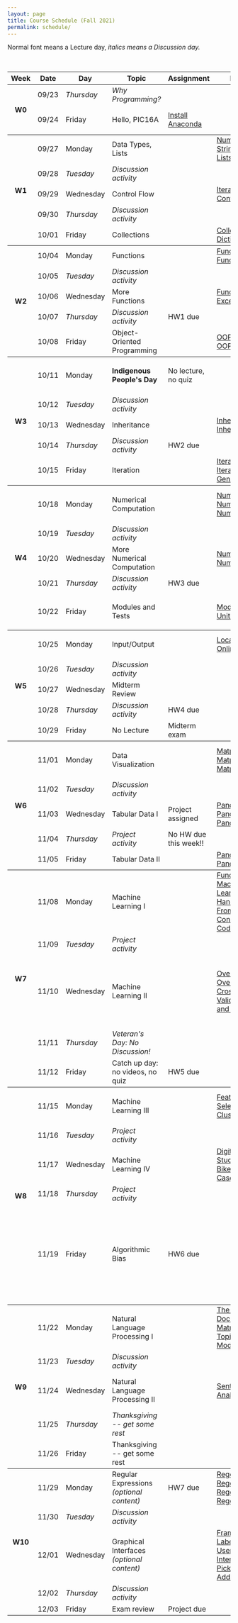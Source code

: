 ```yaml
---
layout: page
title: Course Schedule (Fall 2021)
permalink: schedule/
---
```


Normal font means a Lecture day, *italics means a Discussion day.*

<br>

<table style="width:100%">
    <tr>
        <th><div class="sr_only">Week</div></th>
        <th><div class="sr_only">Date</div></th>
        <th><div class="sr_only">Day</div></th>
        <th><div class="sr_only">Topic</div></th>
        <th><div class="sr_only">Assignment</div></th>
        <th>Notes</th>
        <th>Videos</th>
        <th>Readings</th>
    </tr>
    <tbody class="week">
        <tr>
            <th rowspan="3" class="week_marker_odd"> W0 </th>
        </tr>
        <tr>
            <td>09/23</td>
            <td><i>Thursday</i></td>
            <td><i>Why Programming?</i></td>
            <td></td>
            <td></td>
            <td></td>
            <td></td>
        </tr>
        <tr>
            <td>09/24</td>
            <td>Friday</td>
            <td>Hello, PIC16A</td>
            <td><a href="https://docs.anaconda.com/anaconda/install/"> Install Anaconda</a></td>
            <td></td>
            <td></td>
            <td>
                <a href="https://philchodrow.github.io/PIC16A/syllabus/">Syllabus</a>
                <br>
                <a href="https://philchodrow.github.io/PIC16A/groups/">Group Work</a>
                <br>
                <a href="https://nbviewer.jupyter.org/github/PhilChodrow/PIC16A/blob/master/content/preliminaries/expectations_for_assignments.ipynb">Assignments</a>
            </td>
        </tr>
    </tbody>
    <tbody class="week">
        <tr>
            <th rowspan="6" class="week_marker_even"> W1 </th>
        </tr>
        <tr>
            <td>09/27</td>
            <td>Monday</td>
            <td>Data Types, Lists</td>
            <td></td>
            <td> 
                <a href="https://nbviewer.jupyter.org/github/PhilChodrow/PIC16A/blob/master/content/basics/numbers.ipynb"> 
                    Numbers
                </a>  
                <br>
                <a href="https://nbviewer.jupyter.org/github/PhilChodrow/PIC16A/blob/master/content/basics/strings.ipynb"> 
                    Strings
                </a>
                <br>
                <a href="https://nbviewer.jupyter.org/github/PhilChodrow/PIC16A/blob/master/content/basics/lists.ipynb"> 
                    Lists
                </a> 
            </td>
            <td>
                <a href="https://youtu.be/Vws-gJxqM5s">
                    Numbers
                </a>
                <br>
                <a href="https://youtu.be/duCSMMX8RUc">
                    Strings 
                </a>
                <br>
                <a href="https://www.youtube.com/watch?v=2e1Al1yaY4U">
                    Lists
                </a> 
            </td>
            <td>
                <a href="https://docs.python.org/3/tutorial/introduction.html">Python Tutorial 3</a>
            </td>
        </tr>
        <tr>
            <td>09/28</td>
            <td><i>Tuesday</i></td>
            <td><i>Discussion activity</i></td>
            <td></td>
            <td></td>
            <td></td>
            <td></td>
        </tr>
        <tr>
            <td>09/29</td>
            <td>Wednesday</td>
            <td>Control Flow</td>
            <td></td>
            <td> 
                <a href="https://nbviewer.jupyter.org/github/PhilChodrow/PIC16A/blob/master/content/basics/for_loops_and_comprehensions.ipynb"> 
                    Iteration
                </a>  
                <br>
                <a href="https://nbviewer.jupyter.org/github/PhilChodrow/PIC16A/blob/master/content/basics/control_flow.ipynb"> 
                    Control flow
                </a>
            </td>
            <td>
                <a href="https://youtu.be/Y08doVJjv84">
                    Iteration
                </a>
                <br>
                <a href="https://youtu.be/GnFg3f6oFqU">
                    Control flow
                </a>
                <br>
            </td>
            <td>
                <a href="https://docs.python.org/3/tutorial/controlflow.html">
                    Python Tutorial 4.1-4.5
                </a>
            </td>
        </tr>
        <tr>
            <td>09/30</td>
            <td><i>Thursday</i></td>
            <td><i>Discussion activity</i></td>
            <td></td>
            <td></td>
            <td></td>
            <td></td>
        </tr>
        <tr>
            <td>10/01</td>
            <td>Friday</td>
            <td>Collections</td>
            <td></td>
            <td> 
                <a href="https://nbviewer.jupyter.org/github/PhilChodrow/PIC16A/blob/master/content/basics/more_iterables.ipynb"> 
                    Collections
                </a>  
                <br>
                <a href="https://nbviewer.jupyter.org/github/PhilChodrow/PIC16A/blob/master/content/basics/dictionaries.ipynb"> 
                    Dictionaries
                </a>
            </td>
            <td>
                <a href="https://youtu.be/5JUqacQcewM">
                    Collections
                </a>
                <br>
                <a href="https://youtu.be/ms1D4zEHOMM">
                    Dictionaries
                </a>
                <br>
            </td>
            <td>
                <a href="https://docs.python.org/3/tutorial/datastructures.html">Python Tutorial 5</a>
            </td>
        </tr>
    </tbody>
    <tbody class="week">
        <tr>
            <th rowspan="6" class="week_marker_odd"> W2 </th>
        </tr>
        <tr>   
            <td>10/04</td>
            <td>Monday</td>
            <td>Functions</td>
            <td></td>
            <td>
                <a href="https://nbviewer.jupyter.org/github/PhilChodrow/PIC16A/blob/master/content/functions/functions_1.ipynb"> 
                Functions I
                </a>
                <br>
                <a href="https://nbviewer.jupyter.org/github/PhilChodrow/PIC16A/blob/master/content/functions/functions_2.ipynb"> 
                Functions II
                </a>      
            </td>
            <td>
                <a href="https://youtu.be/Y6c-1VxXYvE"> 
                Functions I
                </a>
                <br>
                <a href="https://youtu.be/N1jT_ZpplQs"> 
                Functions II
                </a>
                <br>
            </td>
            <td><a href="https://docs.python.org/3/tutorial/controlflow.html#defining-functions">Python Tutorial 4.6-7</a></td>
        </tr>
        <tr>
            <td>10/05</td>
            <td><i>Tuesday</i></td>
            <td><i>Discussion activity</i></td>
            <td></td>
            <td></td>
            <td></td>
            <td></td>
            <td></td>
            <td></td>
        </tr>
        <tr>
            <td>10/06</td>
            <td>Wednesday</td>
            <td>More Functions</td>
            <td></td>
            <td>
                <a href="https://nbviewer.jupyter.org/github/PhilChodrow/PIC16A/blob/master/content/functions/functions_3.ipynb"> 
                Functions III
                </a>
                <br>
                <a href="https://nbviewer.jupyter.org/github/PhilChodrow/PIC16A/blob/master/content/functions/exceptions.ipynb"> 
                Exceptions
                </a>
            </td>
            <td>
                <a href="https://youtu.be/ojdHJ4qSkaM"> 
                Functions III
                </a>
                <br>
                <a href="https://youtu.be/JEKXteMktwA"> 
                Exceptions
                </a>
            </td>
            <td><a href="https://docs.python.org/3/tutorial/errors.html">Python Tutorial 8</a></td>
        </tr>
        <tr>
            <td>10/07</td>
            <td><i>Thursday</i></td>
            <td><i>Discussion activity</i></td>
            <td><div class="hw"> HW1 due</div></td>
            <td></td>
            <td></td>
            <td></td>
            <td></td>
            <td></td>
        </tr>
        <tr>
            <td>10/08</td>
            <td>Friday</td>
            <td>Object-Oriented Programming</td>
            <td></td>
            <td>
                <a href="https://nbviewer.jupyter.org/github/PhilChodrow/PIC16A/blob/master/content/object_oriented_programming/class_and_objects_I.ipynb">
                    OOP I
                </a>
                <br>
                <a href="https://nbviewer.jupyter.org/github/PhilChodrow/PIC16A/blob/master/content/object_oriented_programming/classes_and_objects_II.ipynb">
                    OOP II
                </a>
            </td>
            <td>
                <a href="https://youtu.be/_GrQScemoz4">
                    OOP I
                </a>
                <br>
                <a href="https://youtu.be/PjOpuWaK40k">
                    OOP II
                </a>
            </td>
            <td>
                <a href="https://docs.python.org/3/tutorial/classes.html">
                    Python Tutorial 9.1-9.4
                </a>
            </td>
        </tr>
    </tbody>
    <tbody class="week">
        <tr>
            <th rowspan="6" class="week_marker_even"> W3 </th>
        </tr>
        <tr>
            <td>10/11</td>
            <td>Monday</td>
            <td><b>Indigenous People's Day</b></td>
            <td>No lecture, no quiz</td>
            <td></td>
            <td></td>
            <td><a href="https://equity.ucla.edu/know/resources-on-native-american-and-indigenous-affairs/native-american-and-indigenous-peoples-faqs/#indla">FAQs: Native American and Indigenous Peoples</a></td>
        </tr>
        <tr>
            <td>10/12</td>
            <td><i>Tuesday</i></td>
            <td><i>Discussion activity</i></td>
            <td></td>
            <td></td>
            <td></td>
            <td></td>
            <td></td>
            <td></td>
        </tr>
        <tr>
            <td>10/13</td>
            <td>Wednesday</td>
            <td>Inheritance</td>
            <td></td>
            <td>
                <a href="https://nbviewer.jupyter.org/github/PhilChodrow/PIC16A/blob/master/content/object_oriented_programming/inheritance_I.ipynb">
                    Inheritance I
                </a>
                <br>
                <a href="https://nbviewer.jupyter.org/github/PhilChodrow/PIC16A/blob/master/content/object_oriented_programming/inheritance_II.ipynb">
                    Inheritance II
                </a>
            </td>
            <td>
                <a href="https://youtu.be/XChF4v8FLq4">
                    Inheritance I
                </a>
                <br>
                <a href="https://youtu.be/PHiAsOuApgg">
                    Inheritance II
                </a>
            </td>
            <td>
                <a href="https://docs.python.org/3/tutorial/classes.html">
                    Python Tutorial 9.5-.9.6
                </a>
            </td>
        </tr>
        <tr>
            <td>10/14</td>
            <td><i>Thursday</i></td>
            <td><i>Discussion activity</i></td>
            <td><div class="hw"> HW2 due</div></td>
            <td></td>
            <td></td>
            <td></td>
            <td></td>
            <td></td>
        </tr>
        <tr>
            <td>10/15</td>
            <td>Friday</td>
            <td>Iteration</td>
            <td>
            </td>
            <td>
                <a href="https://nbviewer.jupyter.org/github/PhilChodrow/PIC16A/blob/master/content/object_oriented_programming/Iterators_1.ipynb">
                    Iterators I
                </a>
                <br>
                <a href="https://nbviewer.jupyter.org/github/PhilChodrow/PIC16A/blob/master/content/object_oriented_programming/Iterators_2.ipynb">
                    Iterators II
                </a>
                <a href="https://nbviewer.jupyter.org/github/PhilChodrow/PIC16A/blob/master/content/object_oriented_programming/generators.ipynb">
                    Generators
                </a>
            </td>
            <td>
                <a href="https://youtu.be/kn5yT12ohlk">
                    Iterators I
                </a>
                <br>
                <a href="https://youtu.be/Nid6KGKeZ2E">
                    Iterators II
                </a>
                <a href="https://youtu.be/okVpT_PrOx4">
                    Generators
                </a>
            </td>
            <td>
                <a href="https://docs.python.org/3/tutorial/classes.html">
                    Python Tutorial 9.8-9.10
                </a>
            </td>
            <td></td>
            <td></td>
        </tr>
    </tbody>
    <tbody class="week">
        <tr>
            <th rowspan="6" class="week_marker_odd"> W4 </th>
        </tr>
        <tr>
            <td>10/18</td>
            <td>Monday</td>
            <td>Numerical Computation</td>
            <td></td>
            <td>
                <a href="https://nbviewer.jupyter.org/github/PhilChodrow/PIC16A/blob/master/content/np_plt/numpy_1.ipynb">
                    NumPy I
                </a>
                <br>
                <a href="https://nbviewer.jupyter.org/github/PhilChodrow/PIC16A/blob/master/content/np_plt/numpy_2.ipynb">
                    NumPy II
                </a>
                <br>
                <a href="https://nbviewer.jupyter.org/github/PhilChodrow/PIC16A/blob/master/content/np_plt/numpy_3.ipynb">
                    NumPy III
                </a>
            </td>
            <td>
                <a href="https://youtu.be/JJtkGdTNC44">
                    NumPy I
                </a>
                <br>
                <a href="https://youtu.be/-w0SVtO-1hw">
                    NumPy II
                </a>
                <br>
                <a href="https://youtu.be/e_wLhPUvzvs">
                    NumPy III 
                </a>
            </td>
            <td>
                <a href = "https://jakevdp.github.io/PythonDataScienceHandbook/02.01-understanding-data-types.html">
                Data Types Review
                </a>
                <br>
                <a href = "https://jakevdp.github.io/PythonDataScienceHandbook/02.02-the-basics-of-numpy-arrays.html">
                Array Basics
                </a>
                <br>
                <a href = "https://jakevdp.github.io/PythonDataScienceHandbook/02.06-boolean-arrays-and-masks.html">
                Boolean Arrays
                </a>
            </td>
        </tr>
        <tr>
            <td>10/19</td>
            <td><i>Tuesday</i></td>
            <td><i>Discussion activity</i></td>
            <td></td>
            <td></td>
            <td></td>
            <td></td>
            <td></td>
            <td></td>
        </tr>
        <tr>
            <td>10/20</td>
            <td>Wednesday</td>
            <td>More Numerical Computation</td>
            <td></td>
            <td>
                <a href="https://nbviewer.jupyter.org/github/PhilChodrow/PIC16A/blob/master/content/np_plt/numpy_4.ipynb">
                    NumPy IV
                </a>
                <br>
                <a href="https://nbviewer.jupyter.org/github/PhilChodrow/PIC16A/blob/master/content/np_plt/numpy_5.ipynb">
                    NumPy V
                </a>
            </td>
            <td>
                <a href="https://youtu.be/hqFq9DV8Dyc">
                    NumPy IV
                </a>
                <br>
                <a href="https://youtu.be/lJp9Tk_caDc">
                    NumPy V
                </a>
            </td>
            <td>
                <a href = "https://jakevdp.github.io/PythonDataScienceHandbook/02.03-computation-on-arrays-ufuncs.html">
                Universal Functions
                </a>
                <br>
                <a href = "https://jakevdp.github.io/PythonDataScienceHandbook/02.04-computation-on-arrays-aggregates.html">
                Aggregation
                </a>
            </td>
        </tr>
        <tr>
            <td>10/21</td>
            <td><i>Thursday</i></td>
            <td><i>Discussion activity</i></td>
            <td><div class="hw"> HW3 due</div></td>
            <td></td>
            <td></td>
            <td></td>
            <td></td>
            <td></td>
        </tr>
        <tr>
            <td>10/22</td>
            <td>Friday</td>
            <td>Modules and Tests</td>
            <td></td>
            <td>
                <a href="https://nbviewer.jupyter.org/github/PhilChodrow/PIC16A/blob/master/content/IO_and_modules/modules/modules.ipynb">
                    Modules
                </a>
                <br>
                <a href="https://nbviewer.jupyter.org/github/PhilChodrow/PIC16A/blob/master/content/IO_and_modules/modules/unit_testing.ipynb">
                    Unit-Testing
                </a> 
            </td>
            <td>
                <a href="https://youtu.be/dfH0-x1tgRo">
                    Modules
                </a>
                <br>
                <a href="https://youtu.be/TwOmk9oSaR8">
                    Unit-Testing
                </a> 
            </td>
            <td>
                <a href="https://www.geeksforgeeks.org/what-does-the-if-__name__-__main__-do/">
                    <code>__name__ == "__main__"</code>?
                </a>
                <br>
                <a href="https://docs.python.org/3/library/unittest.html">
                    Basic Example <br> 
                    (unittest docs)
                </a> 
            </td>
        </tr>
    </tbody>
    <tbody class="week">
        <tr>
            <th rowspan="6" class="week_marker_even"> W5 </th>
        </tr>  
        <tr>
            <td>10/25</td>
            <td>Monday</td>
            <td>Input/Output</td>
            <td></td>
            <td>
                <a href="https://nbviewer.jupyter.org/github/PhilChodrow/PIC16A/blob/master/content/IO_and_modules/IO/IO.ipynb">
                    Local data
                </a>
                <br>
                <a href="https://nbviewer.jupyter.org/github/PhilChodrow/PIC16A/blob/master/content/IO_and_modules/IO/online_data.ipynb">
                    Online data
                </a>
            </td>
            <td>
                <a href="https://youtu.be/jZaj3rDnW34">
                    Local data
                </a>
                <br>
                <a href="https://youtu.be/kHKzuFi5Omw">
                    Online data
                </a>
            </td>
            <td>
                <a href = "https://docs.python.org/3/tutorial/inputoutput.html">
                Python Tutorial 7.2
                </a>
                <br>
                <a href = "https://docs.python.org/3/library/csv.html#reader-objects">
                CSV docs
                </a>
            </td>
        </tr>
        <tr>
            <td>10/26</td>
            <td><i>Tuesday</i></td>
            <td><i>Discussion activity</i></td>
            <td></td>
            <td></td>
            <td></td>
            <td></td>
            <td></td>
            <td></td>
        </tr>
        <tr>
            <td>10/27</td>
            <td>Wednesday</td>
            <td>Midterm Review</td>
            <td></td>
            <td></td>
            <td></td>
            <td></td>
        </tr>
        <tr>
            <td>10/28</td>
            <td><i>Thursday</i></td>
            <td><i>Discussion activity</i></td>
            <td><div class="hw"> HW4 due</div></td>
            <td></td>
            <td></td>
            <td></td>
            <td></td>
            <td></td>
        </tr> 
        <tr>
            <td>10/29</td>
            <td>Friday</td>
            <td>No Lecture</td>
            <td><div class="exam">Midterm exam</div></td>
            <td></td>
            <td></td>
            <td></td>
        </tr>
    </tbody>
    <tbody class="week">
        <tr>
            <th rowspan="6" class="week_marker_odd"> W6 </th>
        </tr>
        <tr>
            <td>11/01</td>
            <td>Monday</td>
            <td>Data Visualization</td>
            <td></td>
            <td>
                <a href="https://nbviewer.jupyter.org/github/PhilChodrow/PIC16A/blob/master/content/np_plt/plt_1.ipynb">
                    Matplotlib I
                </a>
                <br>
                <a href="https://nbviewer.jupyter.org/github/PhilChodrow/PIC16A/blob/master/content/np_plt/plt_2.ipynb">
                    Matplotlib II
                </a>
                <br>
                <a href="https://nbviewer.jupyter.org/github/PhilChodrow/PIC16A/blob/master/content/np_plt/plt_3.ipynb">
                    Matplotlib III
                </a>
            </td>
                <td>
                <a href="https://youtu.be/g0-9oxrSjfw">
                    Matplotlib I
                </a>
                <br>
                <a href="https://youtu.be/9q3MW-aycmM">
                    Matplotlib II
                </a>
                <br>
                <a href="https://youtu.be/y7eWGzsrQOY">
                    Matplotlib III
                </a>
            </td>
            <td>
                <a href="https://jakevdp.github.io/PythonDataScienceHandbook/04.00-introduction-to-matplotlib.html">
                    Introduction
                </a>
                <br>
                <a href="https://jakevdp.github.io/PythonDataScienceHandbook/04.01-simple-line-plots.html">
                    Simple line plots
                </a>
                <br>
                <a href="https://jakevdp.github.io/PythonDataScienceHandbook/04.02-simple-scatter-plots.html">
                    Simple scatter plots
                </a>
            </td>
        </tr>
        <tr>
            <td>11/02</td>
            <td><i>Tuesday</i></td>
            <td><i>Discussion activity</i></td>
            <td></td>
            <td></td>
            <td></td>
            <td></td>
            <td></td>
            <td></td>
        </tr>
        <tr>
            <td>11/03</td>
            <td>Wednesday</td>
            <td>Tabular Data I</td>
            <td><div class="project"> Project assigned</div></td>
            <td>
                <a href="https://nbviewer.jupyter.org/github/PhilChodrow/PIC16A/blob/master/content/pd/pd_1.ipynb">
                    Pandas I
                </a>
                <br>
                <a href="https://nbviewer.jupyter.org/github/PhilChodrow/PIC16A/blob/master/content/pd/pd_2.ipynb">
                    Pandas II
                </a>
                <br>
                <a href="https://nbviewer.jupyter.org/github/PhilChodrow/PIC16A/blob/master/content/pd/pd_3.ipynb">
                    Pandas III
                </a>
            </td>
            <td>
                <a href="https://youtu.be/e8jeluCJzTI">
                    Pandas I
                </a>
                <br>
                <a href="https://youtu.be/jw9yHCS0SZ8">
                    Pandas II
                </a>
                <br>
                <a href="https://youtu.be/RV8syujW5Tk">
                    Pandas III
                </a>
            </td>
            <td>
                <a href="https://jakevdp.github.io/PythonDataScienceHandbook/03.01-introducing-pandas-objects.html">
                    Pandas objects
                </a>
                <br>
                <a href="https://jakevdp.github.io/PythonDataScienceHandbook/03.02-data-indexing-and-selection.html">
                    Indexing
                </a>
                <br>
                <a href="https://jakevdp.github.io/PythonDataScienceHandbook/03.10-working-with-strings.html">
                    String operations
                </a>
            </td>
        </tr>
        <tr>
            <td>11/04</td>
            <td><i>Thursday</i></td>
            <td><i><div class="project"> Project activity</div></i></td>
            <td> No HW due this week!!</td>
            <td></td>
            <td></td>
            <td></td>
            <td></td>
            <td></td>
        </tr> 
        <tr>
            <td>11/05</td>
            <td>Friday</td>
            <td>Tabular Data II</td>
            <td></td>
            <td>
                <a href="https://nbviewer.jupyter.org/github/PhilChodrow/PIC16A/blob/master/content/pd/pd_4.ipynb">
                    Pandas IV
                </a>
                <br>
                <a href="https://nbviewer.jupyter.org/github/PhilChodrow/PIC16A/blob/master/content/pd/pd_5.ipynb">
                    Pandas V
                </a>
            </td>
            <td>
                <a href="https://youtu.be/Havu_hOOiZY">
                    Pandas IV
                </a>
                <br>
                <a href="https://youtu.be/k0pvvty_ePI">
                    Pandas V
                </a>
            </td>
            <td>
                <a href="https://jakevdp.github.io/PythonDataScienceHandbook/03.08-aggregation-and-grouping.html">
                    Aggregation and Grouping
                </a>
            </td>
        </tr>
    </tbody>
    <tbody class="week">
        <tr>
            <th rowspan="6" class="week_marker_even"> W7 </th>
        </tr>
        <tr>
            <td>11/08</td>
            <td>Monday</td>
            <td>Machine Learning I</td>
            <td></td>
            <td>
                <a href="https://philchodrow.github.io/PIC16A/content/ML/ML_1.jpg">
                    Fundamentals
                </a>
                <br>
                <a href="https://nbviewer.jupyter.org/github/PhilChodrow/PIC16A/blob/master/content/ML/ML_2.ipynb">
                    Machine Learning by Hand
                </a>
                <br>
                <a href="https://nbviewer.jupyter.org/github/PhilChodrow/PIC16A/blob/master/content/ML/ML_3.ipynb">
                    From Concepts to Code
                </a>
            </td>
            <td>
                <a href="https://youtu.be/TOjJcMR053I">
                    Fundamentals
                </a>
                <br>
                <a href="https://youtu.be/l-UkQoBlgek">
                    Machine Learning by Hand
                </a>
                <br>
                <a href="https://youtu.be/KRn6nxKunR8">
                    From Concepts to Code
                </a>
            </td>
            <td>
                <a href="https://jakevdp.github.io/PythonDataScienceHandbook/05.02-introducing-scikit-learn.html">
                    Scikit-Learn Intro
                </a>
                <br>
                <a href="http://noracook.io/Books/Python/introductiontomachinelearningwithpython.pdf">
                    Chapter 1: Intro to ML with Python
                </a>
            </td>
        </tr>
        <tr>
            <td>11/09</td>
            <td><i>Tuesday</i></td>
            <td><i><div class="project"> Project activity</div></i></td>
            <td></td>
            <td></td>
            <td></td>
            <td></td>
        </tr>
        <tr>
            <td>11/10</td>
            <td>Wednesday</td>
            <td>Machine Learning II</td>
            <td></td>
            <td>
                <a href="https://nbviewer.jupyter.org/github/PhilChodrow/PIC16A/blob/master/content/ML/ML_4.ipynb">
                    Overfitting I
                </a>
                <br>
                <a href="https://nbviewer.jupyter.org/github/PhilChodrow/PIC16A/blob/master/content/ML/ML_5.ipynb">
                    Overfitting II
                </a>
                <br>
                <a href="https://nbviewer.jupyter.org/github/PhilChodrow/PIC16A/blob/master/content/ML/ML_6.ipynb">
                    Cross-Validation and Testing
                </a>
            </td>
            <td>
                <a href="https://youtu.be/8mO3DA4SFtQ">
                    Overfitting I
                </a>
                <br>
                <a href="https://youtu.be/d9B0YhdP2t4">
                    Overfitting II
                </a>
                <br>
                <a href="https://youtu.be/uXzxamAtFZw">
                    Cross-Validation and Testing
                </a>
            </td>
            <td>
                <a href="https://jakevdp.github.io/PythonDataScienceHandbook/05.03-hyperparameters-and-model-validation.html">
                    Hyperparameters and Validation
                </a>
                <br>
                <a href="http://noracook.io/Books/Python/introductiontomachinelearningwithpython.pdf">
                    Chapter 2: Supervised Algorithms 
                    <br>
                    (optional, highly recommended for projects)
                </a>
            </td>
        </tr>
        <tr>
            <td>11/11</td>
            <td><i>Thursday</i></td>
            <td><i>Veteran's Day: No Discussion!</i></td>
            <td></td>
            <td></td>
            <td></td>
            <td></td>
        </tr>
        <tr>
            <td>11/12</td>
            <td>Friday</td>
            <td>Catch up day: no videos, no quiz</td>
            <td><div class="hw"> HW5 due</div></td>
            <td></td>
            <td></td>
            <td></td>
        </tr>
    </tbody>
    <tbody class="week">
        <tr>
            <th rowspan="6" class="week_marker_odd"> W8</th>
        </tr>
        <tr>
            <td>11/15</td>
            <td>Monday</td>
            <td>Machine Learning III</td>
            <td></td>
            <td>
                <a href="https://nbviewer.jupyter.org/github/PhilChodrow/PIC16A/blob/master/content/ML/ML_7.ipynb">
                    Feature Selection
                </a>
                <br>
                <a href="https://nbviewer.jupyter.org/github/PhilChodrow/PIC16A/blob/master/content/ML/ML_8.ipynb">
                    Clustering
                </a>
            </td>
            <td>
                <a href="https://youtu.be/B80bDMItLYw">
                    Feature Selection
                </a>
                <br>
                <a href="https://youtu.be/xzyqXSLBJ9A">
                    Clustering
                </a>
            </td>
            <td>
                <a href="https://blog.floydhub.com/introduction-to-k-means-clustering-in-python-with-scikit-learn/">Introduction to K-Means Clustering in Python</a>
            </td>
        </tr>
        <tr>
            <td>11/16</td>
            <td><i>Tuesday</i></td>
            <td><i><div class="project"> Project activity</div></i></td>
            <td></td>
            <td></td>
            <td></td>
            <td></td>
        </tr>
        <tr>
            <td>11/17</td>
            <td>Wednesday</td>
            <td>Machine Learning IV </td>
            <td></td>
            <td>
                <a href="https://nbviewer.jupyter.org/github/PhilChodrow/PIC16A/blob/master/content/ML/digits.ipynb">
                    Digits Case Study
                </a>
                <br>
                <a href="https://nbviewer.jupyter.org/github/PhilChodrow/PIC16A/blob/master/content/ML/bikeshare.ipynb">
                    Bikeshare Case Study
                </a>
            </td>
            <td>
                <a href="https://youtu.be/H6YG4HMAZPU">
                    Digits Case Study
                </a>
                <br>
                <a href="https://youtu.be/VW4EqunOUL4">
                    Bikeshare Case Study
                </a>
            </td>
            <td>None.</td>
        </tr>
        <tr>
            <td>11/18</td>
            <td><i>Thursday</i></td>
            <td><i><div class="project"> Project activity</div></i></td>
            <td></td>
            <td></td>
            <td></td>
            <td></td>
        </tr>
        <tr>
            <td>11/19</td>
            <td>Friday</td>
            <td>Algorithmic Bias</td>
            <td><div class="hw"> HW6 due</div></td>
            <td></td>
            <td>
                <a href="https://youtu.be/Ok5sKLXqynQ">
                    Are We Automating Racism? (Glad You Asked)
                </a>
                <br>
                <a href="https://youtu.be/S-6YGPrmtYc">
                    Getting Specific About Algorithmic Bias (Rachel Thomas)
                </a>
            </td>
            <td></td>
        </tr>
    </tbody>
    <tbody class="week">
        <tr>
            <th rowspan="6" class="week_marker_even"> W9 </th>
        </tr>
        <tr>
            <td>11/22</td>
            <td>Monday</td>
            <td>Natural Language Processing I</td>
            <td></td>
            <td>
                <a href="https://nbviewer.jupyter.org/github/PhilChodrow/PIC16A/blob/master/content/NLP/NLP_1.ipynb">
                    The Term-Document Matrix
                </a>
                <br>
                <a href="https://nbviewer.jupyter.org/github/PhilChodrow/PIC16A/blob/master/content/NLP/NLP_2.ipynb">
                    Topic Modeling
                </a>
            </td>
            <td>
                <a href="https://youtu.be/8Vl4mItZP-A">
                    The Term-Document Matrix
                </a>
                <br>
                <a href="https://youtu.be/uYdjxnlXDwU">
                    Topic Modeling
                </a>
            </td>
            <td>
                <a href="https://medium.com/pew-research-center-decoded/an-intro-to-topic-models-for-text-analysis-de5aa3e72bdb">
                    Topic Modeling (basics)
                </a>
                <br>
                <a href="https://medium.com/pew-research-center-decoded/making-sense-of-topic-models-953a5e42854e">
                    Topic Modeling (limitations)
                </a>
            </td>
        </tr>
        <tr>
            <td>11/23</td>
            <td><i>Tuesday</i></td>
            <td><i>Discussion activity</i></td>
            <td></td>
            <td></td>
            <td></td>
            <td></td>
        </tr>
        <tr>
            <td>11/24</td>
            <td>Wednesday</td>
            <td>Natural Language Processing II</td>
            <td></td>
            <td>
                <a href="https://nbviewer.jupyter.org/github/PhilChodrow/PIC16A/blob/master/content/NLP/NLP_3.ipynb">
                    Sentiment Analysis I & II
                </a>
            </td>
            <td>
                <a href="https://youtu.be/E9zPTJ96OOU">
                    Sentiment Analysis I
                </a>
                <br>
                <a href="https://youtu.be/8gzzg-ZFqZg">
                    Sentiment Analysis II
                </a>
            </td>
            <td>None.</td>
        </tr>
        <tr>
            <td>11/25</td>
            <td><i>Thursday</i></td>
            <td><i>Thanksgiving -- get some rest</i></td>
            <td></td>
            <td></td>
            <td></td>
            <td></td>
        </tr>
        <tr>
            <td>11/26</td>
            <td>Friday</td>
            <td>Thanksgiving -- get some rest</td>
            <td></td>
            <td></td>
            <td></td>
            <td></td>
        </tr>
    </tbody>
    <tbody class="week">
        <tr>
            <th rowspan="6" class="week_marker_odd"> W10 </th>
        </tr>
        <tr>
            <td>11/29</td>
            <td>Monday</td>
            <td>Regular Expressions <i>(optional content)</i></td>
            <td><div class="hw"> HW7 due</div></td>
            <td>
                <a href="https://nbviewer.jupyter.org/github/PhilChodrow/PIC16A/blob/master/content/regex/regex_1.ipynb">
                    Regex I
                </a>
                <br>
                <a href="https://nbviewer.jupyter.org/github/PhilChodrow/PIC16A/blob/master/content/regex/regex_2.ipynb">
                    Regex II
                </a>
                <br>
                <a href="https://nbviewer.jupyter.org/github/PhilChodrow/PIC16A/blob/master/content/regex/regex_3.ipynb">
                    Regex III
                </a>
                <br>
                <a href="https://nbviewer.jupyter.org/github/PhilChodrow/PIC16A/blob/master/content/regex/regex_4.ipynb">
                    Regex IV
                </a>
            </td>
            <td>
                <a href="https://youtu.be/XTcSES2Ya_w">
                    Regex I
                </a>
                <br>
                <a href="https://youtu.be/z2EYSZ-xPJ4">
                    Regex II
                </a>
                <br>
                <a href="https://youtu.be/FMfTQcke158">
                    Regex III
                </a>
                <br>
                <a href="https://youtu.be/8KWirXCC-fA">
                    Regex IV
                </a>
            </td>
            <td>
                <a href = "https://regexone.com/">
                RegexOne Tutorial
                </a>
                <br>
                (through Lesson 15)
            </td>
        </tr>
        <tr>
            <td>11/30</td>
            <td><i>Tuesday</i></td>
            <td><i>Discussion activity</i></td>
            <td></td>
            <td></td>
            <td></td>
            <td></td>
        </tr>
        <tr>
            <td>12/01</td>
            <td>Wednesday</td>
            <td>Graphical Interfaces <i>(optional content)</i></td>
            <td></td>
            <td>
                <a href="https://github.com/PhilChodrow/PIC16A/blob/master/content/gui/gui_1.py">
                    Frames and Labels
                </a>
                <br>
                <a href="https://github.com/PhilChodrow/PIC16A/blob/master/content/gui/gui_2.py">
                    User Input
                </a>
                <a href="https://nbviewer.jupyter.org/github/PhilChodrow/PIC16A/blob/master/content/gui/make_model.ipynb">
                    Interlude: Pickling
                </a>
                <br>
                <a href="https://github.com/PhilChodrow/PIC16A/blob/master/content/gui/gui_3.py">
                    Adding ML
                </a>
            </td>
            <td>
                <a href="https://youtu.be/ggaysFr8JQ0">
                    Frames and Labels
                </a>
                <br>
                <a href="https://youtu.be/HHc6RZ3Cbwc">
                    User Input
                </a>
                <a href="https://youtu.be/acvVpBq-8ck">
                    Frames and Labels
                </a>
                <br>
                <a href="https://youtu.be/10vR1eJlPfA">
                    Adding ML
                </a>
            </td>
            <td>
                <a href="https://realpython.com/python-gui-tkinter/">
                    Tkinter Tutorial
                </a>
            </td>
        </tr>
        <tr>
            <td>12/02</td>
            <td><i>Thursday</i></td>
            <td><i>Discussion activity</i></td>
            <td></td>
            <td></td>
            <td></td>
            <td></td>
        </tr>
        <tr>
            <td>12/03</td>
            <td>Friday</td>
            <td>Exam review</td>
            <td><div class="project"> Project due</div></td>
            <td></td>
            <td></td>
            <td></td>
        </tr>
        </tbody>
    </table>
    